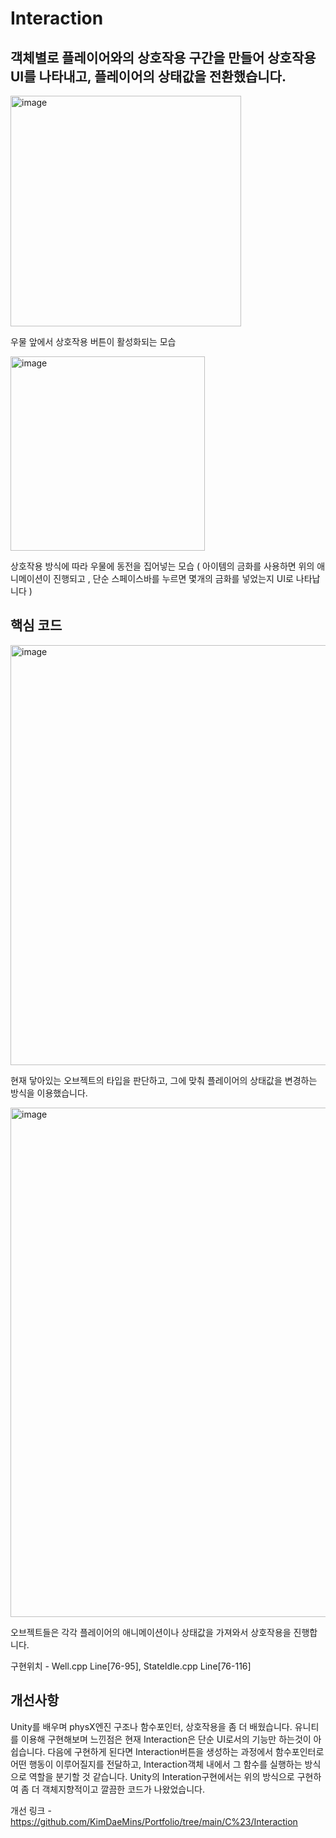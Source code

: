 # Interaction

## 객체별로 플레이어와의 상호작용 구간을 만들어 상호작용 UI를 나타내고, 플레이어의 상태값을 전환했습니다.

<img width="369" alt="image" src="https://github.com/KimDaeMins/Portfolio/assets/68540137/f12fdf49-73e5-4c7b-8111-047e205f6a93">

우물 앞에서 상호작용 버튼이 활성화되는 모습

<img width="311" alt="image" src="https://github.com/KimDaeMins/Portfolio/assets/68540137/65d1464b-247e-45d0-bb70-0b46185de78a">

상호작용 방식에 따라 우물에 동전을 집어넣는 모습 ( 아이템의 금화를 사용하면 위의 애니메이션이 진행되고 , 단순 스페이스바를 누르면 몇개의 금화를 넣었는지 UI로 나타납니다 )


## 핵심 코드

<img width="672" alt="image" src="https://github.com/KimDaeMins/Portfolio/assets/68540137/c0e5e1ac-2bb6-4cb7-a5ee-f838cdde62d6">

현재 닿아있는 오브젝트의 타입을 판단하고, 그에 맞춰 플레이어의 상태값을 변경하는 방식을 이용했습니다.

<img width="815" alt="image" src="https://github.com/KimDaeMins/Portfolio/assets/68540137/4ae079a4-e98a-4a97-a7fc-796ce37899ad">

오브젝트들은 각각 플레이어의 애니메이션이나 상태값을 가져와서 상호작용을 진행합니다.

구현위치 - Well.cpp Line[76-95], StateIdle.cpp Line[76-116]


## 개선사항

Unity를 배우며 physX엔진 구조나 함수포인터, 상호작용을 좀 더 배웠습니다. 유니티를 이용해 구현해보며 느낀점은 현재 Interaction은 단순 UI로서의 기능만 하는것이 아쉽습니다. 다음에 구현하게 된다면 Interaction버튼을 생성하는 과정에서 함수포인터로 어떤 행동이 이루어질지를 전달하고, Interaction객체 내에서 그 함수를 실행하는 방식으로 역할을 분기할 것 같습니다. Unity의 Interation구현에서는 위의 방식으로 구현하여 좀 더 객체지향적이고 깔끔한 코드가 나왔었습니다.

개선 링크 - https://github.com/KimDaeMins/Portfolio/tree/main/C%23/Interaction
